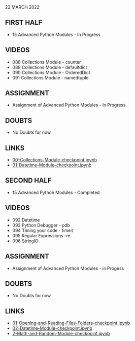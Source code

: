 22 MARCH 2022

## FIRST HALF

- 15 Advanced Python Modules - In Progress

## VIDEOS

- 088 Collections Module - counter
- 089 Collections Module - defaultdict
- 090 Collections Module - OrderedDict
- 091 Collections Module - namedtuple

## ASSIGNMENT

- Assignment of Advanced Python Modules - In Progress

## DOUBTS

- No Doubts for now

## LINKS

- [00-Collections-Module-checkpoint.ipynb](https://github.com/Pierian-Data/Complete-Python-3-Bootcamp/blob/master/12-Advanced%20Python%20Modules/.ipynb_checkpoints/00-Collections-Module-checkpoint.ipynb)
- [01-Datetime-Module-checkpoint.ipynb](https://github.com/Pierian-Data/Complete-Python-3-Bootcamp/blob/master/12-Advanced%20Python%20Modules/.ipynb_checkpoints/01-Datetime-Module-checkpoint.ipynb)

## SECOND HALF

- 15 Advanced Python Modules - Completed

## VIDEOS

- 092 Datetime
- 093 Python Debugger - pdb
- 094 Timing your code - timeit
- 095 Regular Expressions -re
- 096 StringIO

## ASSIGNMENT

- Assignment of Advanced Python Modules - in Progess

## DOUBTS

- No Doubts for now

## LINKS

- [01-Opening-and-Reading-Files-Folders-checkpoint.ipynb](https://github.com/Pierian-Data/Complete-Python-3-Bootcamp/blob/master/12-Advanced%20Python%20Modules/.ipynb_checkpoints/01-Opening-and-Reading-Files-Folders-checkpoint.ipynb)
- [02-Datetime-Module-checkpoint.ipynb](https://github.com/Pierian-Data/Complete-Python-3-Bootcamp/blob/master/12-Advanced%20Python%20Modules/.ipynb_checkpoints/02-Datetime-Module-checkpoint.ipynb)
- [2-Math-and-Random-Module-checkpoint.ipynb](https://github.com/Pierian-Data/Complete-Python-3-Bootcamp/blob/master/12-Advanced%20Python%20Modules/.ipynb_checkpoints/02-Math-and-Random-Module-checkpoint.ipynb)

